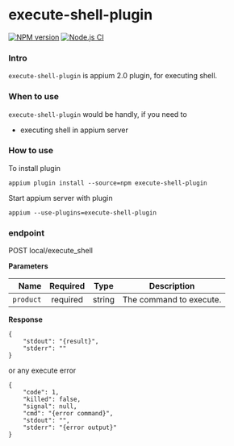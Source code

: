 # execute-shell-plugin
[![NPM version](https://badge.fury.io/js/execute-shell-plugin.svg)](https://npmjs.org/package/execute-shell-plugin)
[![Node.js CI](https://github.com/li-zhixin/execute-shell-plugin/actions/workflows/build.yml/badge.svg?branch=master)](https://github.com/li-zhixin/execute-shell-plugin/actions/workflows/build.yml)

### Intro
`execute-shell-plugin` is appium 2.0 plugin, for executing shell. 


### When to use
`execute-shell-plugin` would be handly, if you need to
* executing shell in appium server


### How to use

To install plugin

```appium plugin install --source=npm execute-shell-plugin```

Start appium server with plugin

```appium --use-plugins=execute-shell-plugin```

### endpoint

POST local/execute_shell

**Parameters**

|          Name | Required |  Type   | Description             |
| -------------:|:--------:|:-------:|-------------------------|
|     `product` | required | string  | The command to execute. |

**Response**

```
{
    "stdout": "{result}",
    "stderr": ""
}
```
or any execute error 

```
{
    "code": 1,
    "killed": false,
    "signal": null,
    "cmd": "{error command}",
    "stdout": "",
    "stderr": "{error output}"
}
```

